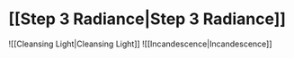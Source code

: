 # [[Step 3 Radiance|Step 3 Radiance]]
![[Cleansing Light|Cleansing Light]]
![[Incandescence|Incandescence]]